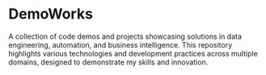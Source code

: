 # DemoWorks
A collection of code demos and projects showcasing solutions in data engineering, automation, and business intelligence. This repository highlights various technologies and development practices across multiple domains, designed to demonstrate my skills and innovation.
